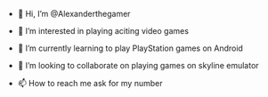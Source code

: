 - 👋 Hi, I’m @Alexanderthegamer
- 👀 I’m interested in playing aciting video games
- 🌱 I’m currently learning to play PlayStation games on Android






- 💞️ I’m looking to collaborate on playing games on skyline emulator
- 📫 How to reach me ask for my number

<!---
Alexanderthegamer/Alexanderthegamer is a ✨ special ✨ repository because its `README.md` (this file) appears on your GitHub profile.
You can click the Preview link to take a look at your changes.
--->
